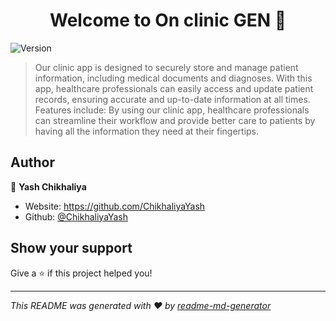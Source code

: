 <h1 align="center">Welcome to On clinic GEN 👋</h1>
<p>
  <img alt="Version" src="https://img.shields.io/badge/version-1.0.0-blue.svg?cacheSeconds=2592000" />
</p>

> Our clinic app is designed to securely store and manage patient information, including medical documents and diagnoses. With this app, healthcare professionals can easily access and update patient records, ensuring accurate and up-to-date information at all times. Features include: By using our clinic app, healthcare professionals can streamline their workflow and provide better care to patients by having all the information they need at their fingertips.

## Author

👤 **Yash Chikhaliya**

* Website: https://github.com/ChikhaliyaYash
* Github: [@ChikhaliyaYash](https://github.com/ChikhaliyaYash)

## Show your support

Give a ⭐️ if this project helped you!

***
_This README was generated with ❤️ by [readme-md-generator](https://github.com/kefranabg/readme-md-generator)_
